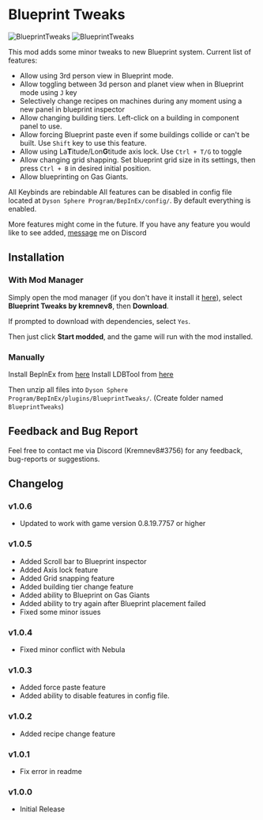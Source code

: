 # Blueprint Tweaks
![BlueprintTweaks](https://raw.githubusercontent.com/kremnev8/DSP-Mods/master/Mods/BlueprintTweaks/recipe-preview.gif)
![BlueprintTweaks](https://raw.githubusercontent.com/kremnev8/DSP-Mods/master/Mods/BlueprintTweaks/force-preview.gif)

This mod adds some minor tweaks to new Blueprint system. 
Current list of features:
- Allow using 3rd person view in Blueprint mode.
- Allow toggling between 3d person and planet view when in Blueprint mode using `J` key
- Selectively change recipes on machines during any moment using a new panel in blueprint inspector
- Allow changing building tiers. Left-click on a building in component panel to use.
- Allow forcing Blueprint paste even if some buildings collide or can't be built. Use `Shift` key to use this feature.
- Allow using La**T**itude/Lon**G**titude axis lock. Use `Ctrl + T/G` to toggle
- Allow changing grid shapping. Set blueprint grid size in its settings, then press `Ctrl + B` in desired initial position.
- Allow blueprinting on Gas Giants.

All Keybinds are rebindable
All features can be disabled in config file located at `Dyson Sphere Program/BepInEx/config/`. By default everything is enabled.

More features might come in the future. If you have any feature you would like to see added, [message](#feedback-and-bug-report) me on Discord

## Installation
### With Mod Manager

Simply open the mod manager (if you don't have it install it [here](https://dsp.thunderstore.io/package/ebkr/r2modman/)), select **Blueprint Tweaks by kremnev8**, then **Download**.

If prompted to download with dependencies, select `Yes`.

Then just click **Start modded**, and the game will run with the mod installed.

### Manually
Install BepInEx from [here](https://dsp.thunderstore.io/package/xiaoye97/BepInEx/)
Install LDBTool from [here](https://dsp.thunderstore.io/package/xiaoye97/LDBTool/)

Then unzip all files into `Dyson Sphere Program/BepInEx/plugins/BlueprintTweaks/`. (Create folder named `BlueprintTweaks`)

## Feedback and Bug Report
Feel free to contact me via Discord (Kremnev8#3756) for any feedback, bug-reports or suggestions.

## Changelog
### v1.0.6
- Updated to work with game version 0.8.19.7757 or higher
### v1.0.5
- Added Scroll bar to Blueprint inspector
- Added Axis lock feature
- Added Grid snapping feature
- Added building tier change feature
- Added ability to Blueprint on Gas Giants
- Added ability to try again after Blueprint placement failed
- Fixed some minor issues
### v1.0.4
- Fixed minor conflict with Nebula
### v1.0.3
- Added force paste feature
- Added ability to disable features in config file.
### v1.0.2
- Added recipe change feature
### v1.0.1
- Fix error in readme
### v1.0.0
- Initial Release
